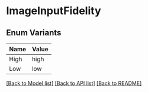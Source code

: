 # ImageInputFidelity

## Enum Variants

| Name | Value |
|---- | -----|
| High | high |
| Low | low |


[[Back to Model list]](../README.md#documentation-for-models) [[Back to API list]](../README.md#documentation-for-api-endpoints) [[Back to README]](../README.md)


